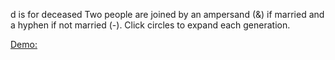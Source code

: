 d is for deceased
Two people are joined by an ampersand (&) if married
and a hyphen if not married (-).
Click circles to expand each generation.

[Demo:](https://shanegibney.github.io/tree/)